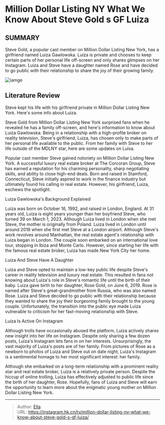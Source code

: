 # Million Dollar Listing NY What We Know About Steve Gold s GF Luiza


## SUMMARY 



  Steve Gold, a popular cast member on Million Dollar Listing New York, has a girlfriend named Luiza Gawlowska.   Luiza is private and chooses to keep certain parts of her personal life off-screen and only shares glimpses on her Instagram.   Luiza and Steve have a daughter named Rose and have decided to go public with their relationship to share the joy of their growing family.  

![iamge](https://static1.srcdn.com/wordpress/wp-content/uploads/2023/12/saturday-11-am-vic-will-schedule-million-dollar-listing-ny_-what-we-know-about-steve-gold-s-gf-luiza.jpg)

## Literature Review
Steve kept his life with his girlfriend private in Million Dollar Listing New York. Here&#39;s some info about Luiza.




Steve Gold from Million Dollar Listing New York surprised fans when he revealed he has a family off-screen, and here&#39;s information to know about Luiza Gawlowska. Being in a relationship with a high-profile broker on reality television, Steve&#39;s girlfriend, Luiza, has chosen only to make parts of her personal life available to the public. From her family with Steve to her life outside of the MDLNY star, here are some updates on Luisa.




Popular cast member Steve gained notoriety on Million Dollar Listing New York. A successful luxury real estate broker at The Corcoran Group, Steve has earned a reputation for his charming personality, sharp negotiating skills, and ability to close high-end deals. Born and raised in Stamford, Connecticut, Steve initially aspired to work in the finance industry but ultimately found his calling in real estate. However, his girlfriend, Luiza, eschews the spotlight.


 Luiza Gawlowska&#39;s Background Explained 

 

Luiza was born on October 16, 1992, and raised in London, England. At 31 years old, Luiza is eight years younger than her boyfriend Steve, who turned 39 on March 1, 2023. Although Luiza lived in London when she met Steve, the mother is originally from Poland. Luiza lived in London until around 2018 when she first met Steve at a London airport. Although Steve&#39;s work revolves around Manhattan, the real estate agent&#39;s relationship with Luiza began in London. The couple soon embarked on an international love tour, stopping in Ibiza and Monte Carlo. However, since starting her life with the famous real estate broker, Luiza has made New York City her home.






 Luiza And Steve Have A Daughter 

 

Luiza and Steve opted to maintain a low-key public life despite Steve&#39;s career in reality television and luxury real estate. This resulted in fans not knowing about Luiza&#39;s role in Steve&#39;s romantic life until the birth of their baby. Luiza gave birth to her daughter, Rose Gold, on June 6, 2019. Rose is named after Steve&#39;s great-grandmother from Russia, who was also named Rose. Luiza and Steve decided to go public with their relationship because they wanted to share the joy their burgeoning family brought to the young couple. Unfortunately, the transition into the public eye made Luiza vulnerable to criticism for her fast-moving relationship with Steve.



 Luiza Is Active On Instagram 

 




Although trolls have occasionally abused the platform, Luiza actively shares new insight into her life on Instagram. Despite only sharing a few dozen posts, Luiza&#39;s Instagram lets fans in on her interests. Unsurprisingly, the vast majority of Luiza&#39;s posts are of her family. From pictures of Rose as a newborn to photos of Luiza and Steve out on date night, Luiza&#39;s Instagram is a sentimental homage to her most significant interest: her family.

Although she embarked on a long-term relationship with a prominent reality star and real estate broker, Luiza is a relatively private person. Despite the hiccup of online trolling, Luiza has effectively adjusted to public life since the birth of her daughter, Rose. Hopefully, fans of Luiza and Steve will earn the opportunity to learn more about the enigmatic young mother on Million Dollar Listing New York.



---

> Author: [Ella](https://instagram.hk.cn/)  
> URL: https://instagram.hk.cn/tv/million-dollar-listing-ny-what-we-know-about-steve-gold-s-gf-luiza/  

